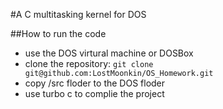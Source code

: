 #A C multitasking kernel for DOS

##How to run the code

* use the DOS virtural machine or DOSBox
* clone the repository:  `git clone git@github.com:LostMoonkin/OS_Homework.git`
* copy /src floder to the DOS floder
* use turbo c to complie the project